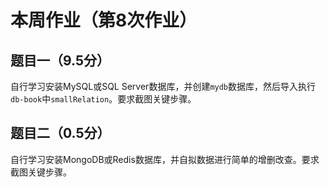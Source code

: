 # 本周作业（第8次作业）

## 题目一（9.5分）

自行学习安装MySQL或SQL Server数据库，并创建`mydb`数据库，然后导入执行`db-book`中`smallRelation`。要求截图关键步骤。

## 题目二（0.5分）

自行学习安装MongoDB或Redis数据库，并自拟数据进行简单的增删改查。要求截图关键步骤。